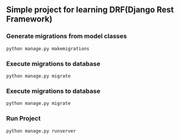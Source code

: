 ## Simple project for learning DRF(Django Rest Framework)


### Generate migrations from model classes
```shell
python manage.py makemigrations
```

### Execute migrations to database
```shell
python manage.py migrate
```

### Execute migrations to database
```shell
python manage.py migrate
```

### Run Project
```shell
python manage.py runserver
```
